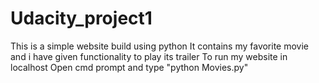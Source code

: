 # Udacity_project1
This is a simple website build using python 
It contains my favorite movie and i have given functionality to play its trailer
To run my website in localhost 
Open cmd prompt and type "python Movies.py"
